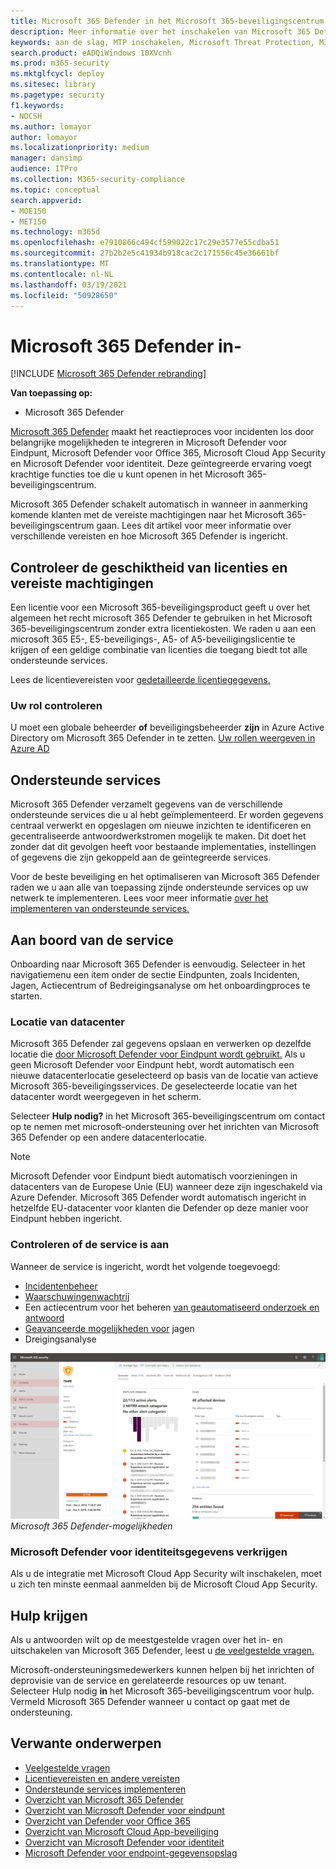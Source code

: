 ```yaml
---
title: Microsoft 365 Defender in het Microsoft 365-beveiligingscentrum in-
description: Meer informatie over het inschakelen van Microsoft 365 Defender en het integreren van uw beveiligingsincident en antwoord.
keywords: aan de slag, MTP inschakelen, Microsoft Threat Protection, M365, beveiliging, gegevenslocatie, vereiste machtigingen, licentie in aanmerking komen, instellingenpagina
search.product: eADQiWindows 10XVcnh
ms.prod: m365-security
ms.mktglfcycl: deploy
ms.sitesec: library
ms.pagetype: security
f1.keywords:
- NOCSH
ms.author: lomayor
author: lomayor
ms.localizationpriority: medium
manager: dansimp
audience: ITPro
ms.collection: M365-security-compliance
ms.topic: conceptual
search.appverid:
- MOE150
- MET150
ms.technology: m365d
ms.openlocfilehash: e7910866c494cf599022c17c29e3577e55cdba51
ms.sourcegitcommit: 27b2b2e5c41934b918cac2c171556c45e36661bf
ms.translationtype: MT
ms.contentlocale: nl-NL
ms.lasthandoff: 03/19/2021
ms.locfileid: "50928650"
---
```

# <a name="turn-on-microsoft-365-defender"></a>Microsoft 365 Defender in-

[!INCLUDE [Microsoft 365 Defender rebranding](../includes/microsoft-defender.md)]


**Van toepassing op:**
- Microsoft 365 Defender

[Microsoft 365 Defender](microsoft-threat-protection.md) maakt het reactieproces voor incidenten los door belangrijke mogelijkheden te integreren in Microsoft Defender voor Eindpunt, Microsoft Defender voor Office 365, Microsoft Cloud App Security en Microsoft Defender voor identiteit. Deze geïntegreerde ervaring voegt krachtige functies toe die u kunt openen in het Microsoft 365-beveiligingscentrum.

Microsoft 365 Defender schakelt automatisch in wanneer in aanmerking komende klanten met de vereiste machtigingen naar het Microsoft 365-beveiligingscentrum gaan. Lees dit artikel voor meer informatie over verschillende vereisten en hoe Microsoft 365 Defender is ingericht.

## <a name="check-license-eligibility-and-required-permissions"></a>Controleer de geschiktheid van licenties en vereiste machtigingen

Een licentie voor een Microsoft 365-beveiligingsproduct geeft u over het algemeen het recht microsoft 365 Defender te gebruiken in het Microsoft 365-beveiligingscentrum zonder extra licentiekosten. We raden u aan een microsoft 365 E5-, E5-beveiligings-, A5- of A5-beveiligingslicentie te krijgen of een geldige combinatie van licenties die toegang biedt tot alle ondersteunde services.

Lees de licentievereisten voor [gedetailleerde licentiegegevens.](prerequisites.md#licensing-requirements)

### <a name="check-your-role"></a>Uw rol controleren

U moet een globale beheerder **of** beveiligingsbeheerder **zijn** in Azure Active Directory om Microsoft 365 Defender in te zetten. [Uw rollen weergeven in Azure AD](/azure/active-directory/users-groups-roles/directory-manage-roles-portal)

## <a name="supported-services"></a>Ondersteunde services

Microsoft 365 Defender verzamelt gegevens van de verschillende ondersteunde services die u al hebt geïmplementeerd. Er worden gegevens centraal verwerkt en opgeslagen om nieuwe inzichten te identificeren en gecentraliseerde antwoordwerkstromen mogelijk te maken. Dit doet het zonder dat dit gevolgen heeft voor bestaande implementaties, instellingen of gegevens die zijn gekoppeld aan de geïntegreerde services.

Voor de beste beveiliging en het optimaliseren van Microsoft 365 Defender raden we u aan alle van toepassing zijnde ondersteunde services op uw netwerk te implementeren. Lees voor meer informatie [over het implementeren van ondersteunde services.](deploy-supported-services.md)

## <a name="onboard-to-the-service"></a>Aan boord van de service
Onboarding naar Microsoft 365 Defender is eenvoudig. Selecteer in het navigatiemenu een item onder de sectie Eindpunten, zoals Incidenten, Jagen, Actiecentrum of Bedreigingsanalyse om het onboardingproces te starten. 

### <a name="data-center-location"></a>Locatie van datacenter

Microsoft 365 Defender zal gegevens opslaan en verwerken op dezelfde locatie die [door Microsoft Defender voor Eindpunt wordt gebruikt.](/windows/security/threat-protection/microsoft-defender-atp/data-storage-privacy) Als u geen Microsoft Defender voor Eindpunt hebt, wordt automatisch een nieuwe datacenterlocatie geselecteerd op basis van de locatie van actieve Microsoft 365-beveiligingsservices. De geselecteerde locatie van het datacenter wordt weergegeven in het scherm.

Selecteer **Hulp nodig?** in het Microsoft 365-beveiligingscentrum om contact op te nemen met microsoft-ondersteuning over het inrichten van Microsoft 365 Defender op een andere datacenterlocatie.

> [!NOTE]
> Microsoft Defender voor Eindpunt biedt automatisch voorzieningen in datacenters van de Europese Unie (EU) wanneer deze zijn ingeschakeld via Azure Defender. Microsoft 365 Defender wordt automatisch ingericht in hetzelfde EU-datacenter voor klanten die Defender op deze manier voor Eindpunt hebben ingericht.

### <a name="confirm-that-the-service-is-on"></a>Controleren of de service is aan

Wanneer de service is ingericht, wordt het volgende toegevoegd:

- [Incidentenbeheer](incidents-overview.md)
- [Waarschuwingenwachtrij](investigate-alerts.md)
- Een actiecentrum voor het beheren [van geautomatiseerd onderzoek en antwoord](mtp-autoir.md)
- [Geavanceerde mogelijkheden voor](advanced-hunting-overview.md) jagen
- Dreigingsanalyse

![Afbeelding van het navigatiedeelvenster van het Microsoft 365-beveiligingscentrum met Microsoft 365 Defender bevat Microsoft 365-beveiligingscentrum met incidentenbeheer en andere ](../../media/mtp-enable/mtp-on.png)
 *Microsoft 365 Defender-mogelijkheden*

### <a name="getting-microsoft-defender-for-identity-data"></a>Microsoft Defender voor identiteitsgegevens verkrijgen 
Als u de integratie met Microsoft Cloud App Security wilt inschakelen, moet u zich ten minste eenmaal aanmelden bij de Microsoft Cloud App Security.

## <a name="get-assistance"></a>Hulp krijgen

Als u antwoorden wilt op de meestgestelde vragen over het in- en uitschakelen van Microsoft 365 Defender, leest u [de veelgestelde vragen.](mtp-enable-faq.md)

Microsoft-ondersteuningsmedewerkers kunnen helpen bij het inrichten of deprovisie van de service en gerelateerde resources op uw tenant. Selecteer Hulp nodig **in** het Microsoft 365-beveiligingscentrum voor hulp. Vermeld Microsoft 365 Defender wanneer u contact op gaat met de ondersteuning.

## <a name="related-topics"></a>Verwante onderwerpen

- [Veelgestelde vragen](mtp-enable-faq.md)
- [Licentievereisten en andere vereisten](prerequisites.md)
- [Ondersteunde services implementeren](deploy-supported-services.md)
- [Overzicht van Microsoft 365 Defender](microsoft-threat-protection.md)
- [Overzicht van Microsoft Defender voor eindpunt](/windows/security/threat-protection/microsoft-defender-atp/microsoft-defender-advanced-threat-protection)
- [Overzicht van Defender voor Office 365](../office-365-security/office-365-atp.md)
- [Overzicht van Microsoft Cloud App-beveiliging](/cloud-app-security/what-is-cloud-app-security)
- [Overzicht van Microsoft Defender voor identiteit](/azure-advanced-threat-protection/what-is-atp)
- [Microsoft Defender voor endpoint-gegevensopslag](/windows/security/threat-protection/microsoft-defender-atp/data-storage-privacy)